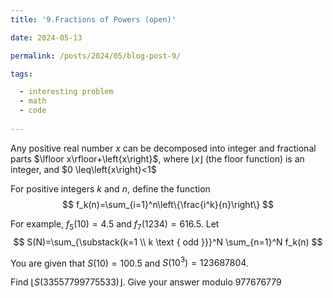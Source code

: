 ```yaml
---
title: '9.Fractions of Powers (open)'

date: 2024-05-13

permalink: /posts/2024/05/blog-post-9/

tags:

  - interesting problem
  - math
  - code
  
---
```

Any positive real number $x$ can be decomposed into integer and fractional parts $\lfloor x\rfloor+\left{x\right}$, where $\lfloor x\rfloor$ (the floor function) is an integer, and $0 \leq\left{x\right}<1$

For positive integers $k$ and $n$, define the function
$$
f_k(n)=\sum_{i=1}^n\left\{\frac{i^k}{n}\right\}
$$

For example, $f_5(10)=4.5$ and $f_7(1234)=616.5$.
Let
$$
S(N)=\sum_{\substack{k=1 \\ k \text { odd }}}^N \sum_{n=1}^N f_k(n)
$$

You are given that $S(10)=100.5$ and $S\left(10^3\right)=123687804$.

Find $\lfloor S(33557799775533)\rfloor$. Give your answer modulo 977676779
